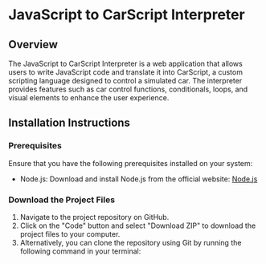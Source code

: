 # JavaScript to CarScript Interpreter

## Overview
The JavaScript to CarScript Interpreter is a web application that allows users to write JavaScript code and translate it into CarScript, a custom scripting language designed to control a simulated car. The interpreter provides features such as car control functions, conditionals, loops, and visual elements to enhance the user experience.

## Installation Instructions

### Prerequisites
Ensure that you have the following prerequisites installed on your system:
- Node.js: Download and install Node.js from the official website: [Node.js](https://nodejs.org/)

### Download the Project Files
1. Navigate to the project repository on GitHub.
2. Click on the "Code" button and select "Download ZIP" to download the project files to your computer.
3. Alternatively, you can clone the repository using Git by running the following command in your terminal:
